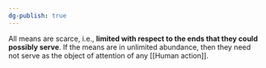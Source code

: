 ```yaml
---
dg-publish: true
---
```

All means are scarce, i.e., **limited with respect to the ends that they could possibly serve**. If the means are in unlimited abundance, then they need not serve as the object of attention of any [[Human action]].